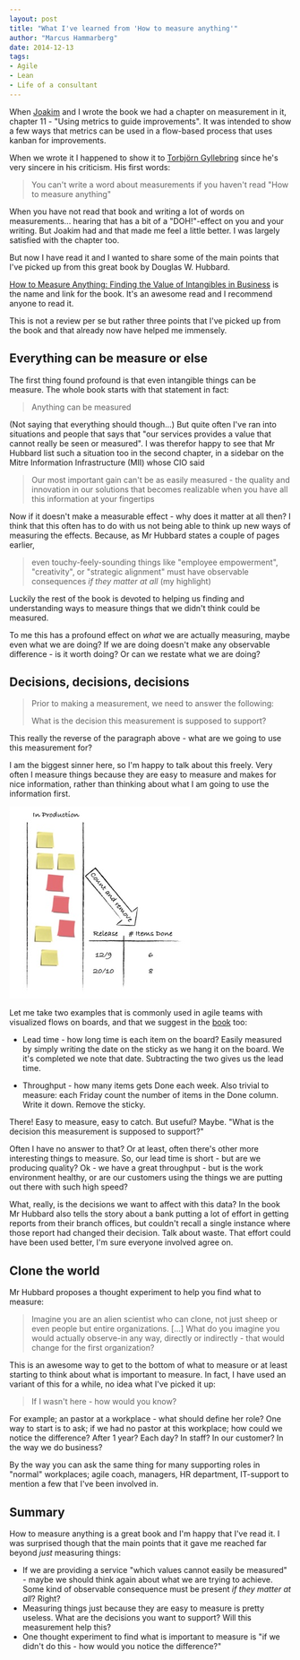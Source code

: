 ```yaml
---
layout: post
title: "What I've learned from 'How to measure anything'"
author: "Marcus Hammarberg"
date: 2014-12-13
tags:
- Agile
- Lean
- Life of a consultant
---
```


When [Joakim](http://joakimsunden.com) and I wrote the book we had a chapter on measurement in it, chapter 11 - "Using metrics to guide improvements". It was intended to show a few ways that metrics can be used in a flow-based process that uses kanban for improvements.

When we wrote it I happened to show it to [Torbjörn Gyllebring](https://twitter.com/drunkcod) since he's very sincere in his criticism. His first words:

> You can't write a word about measurements if you haven't read "How to measure anything"

When you have not read that book and writing a lot of words on measurements... hearing that has a bit of a "DOH!"-effect on you and your writing. But Joakim had and that made me feel a little better. I was largely satisfied with the chapter too.

But now I have read it and I wanted to share some of the main points that I've picked up from this great book by Douglas W. Hubbard.

[How to Measure Anything: Finding the Value of Intangibles in Business](http://www.amazon.com/How-Measure-Anything-Intangibles-Business/dp/0470539399) is the name and link for the book. It's an awesome read and I recommend anyone to read it.

This is not a review per se but rather three points that I've picked up from the book and that already now have helped me immensely.

## Everything can be measure or else

The first thing found profound is that even intangible things can be measure. The whole book starts with that statement in fact:

> Anything can be measured

(Not saying that everything should though...)
But quite often I've ran into situations and people that says that "our services provides a value that cannot really be seen or measured". I was therefor happy to see that Mr Hubbard list such a situation too in the second chapter, in a sidebar on the Mitre Information Infrastructure (MII) whose CIO said

> Our most important gain can't be as easily measured - the quality and innovation in our solutions that becomes realizable when you have all this information at your fingertips

Now if it doesn't make a measurable effect - why does it matter at all then? I think that this often has to do with us not being able to think up new ways of measuring the effects. Because, as Mr Hubbard states a couple of pages earlier,

> even touchy-feely-sounding things like "employee empowerment", "creativity", or "strategic alignment" must have observable consequences _if they matter at all_ (my highlight)

Luckily the rest of the book is devoted to helping us finding and understanding ways to measure things that we didn't think could be measured.

To me this has a profound effect on _what_ we are actually measuring, maybe even what we are doing? If we are doing doesn't make any observable difference - is it worth doing? Or can we restate what we are doing?

## Decisions, decisions, decisions

> Prior to making a measurement, we need to answer the following:
>
> What is the decision this measurement is supposed to support?

This really the reverse of the paragraph above - what are we going to use this measurement for?

I am the biggest sinner here, so I'm happy to talk about this freely. Very often I measure things because they are easy to measure and makes for nice information, rather than thinking about what I am going to use the information first.

![Throughput visualization](/img/throughput.jpg)

Let me take two examples that is commonly used in agile teams with visualized flows on boards, and that we suggest in the [book](http://bit.ly/theKanbanBook) too:

- Lead time - how long time is each item on the board? Easily measured by simply writing the date on the sticky as we hang it on the board. We it's completed we note that date. Subtracting the two gives us the lead time.

- Throughput - how many items gets Done each week. Also trivial to measure: each Friday count the number of items in the Done column. Write it down. Remove the sticky.

There! Easy to measure, easy to catch. But useful? Maybe. "What is the decision this measurement is supposed to support?"

Often I have no answer to that? Or at least, often there's other more interesting things to measure. So, our lead time is short - but are we producing quality? Ok - we have a great throughput - but is the work environment healthy, or are our customers using the things we are putting out there with such high speed?

What, really, is the decisions we want to affect with this data? In the book Mr Hubbard also tells the story about a bank putting a lot of effort in getting reports from their branch offices, but couldn't recall a single instance where those report had changed their decision.
Talk about waste. That effort could have been used better, I'm sure everyone involved agree on.

## Clone the world

Mr Hubbard proposes a thought experiment to help you find what to measure:

> Imagine you are an alien scientist who can clone, not just sheep or even people but entire organizations. [...] What do you imagine you would actually observe-in any way, directly or indirectly - that would change for the first organization?

This is an awesome way to get to the bottom of what to measure or at least starting to think about what is important to measure. In fact, I have used an variant of this for a while, no idea what I've picked it up:

> If I wasn't here - how would you know?

For example; an pastor at a workplace - what should define her role? One way to start is to ask; if we had no pastor at this workplace; how could we notice the difference? After 1 year? Each day? In staff? In our customer? In the way we do business?

By the way you can ask the same thing for many supporting roles in "normal" workplaces; agile coach, managers, HR department, IT-support to mention a few that I've been involved in.

## Summary

How to measure anything is a great book and I'm happy that I've read it. I was surprised though that the main points that it gave me reached far beyond _just_ measuring things:

- If we are providing a service "which values cannot easily be measured" - maybe we should think again about what we are trying to achieve. Some kind of observable consequence must be present _if they matter at all_? Right?
- Measuring things just because they are easy to measure is pretty useless. What are the decisions you want to support? Will this measurement help this?
- One thought experiment to find what is important to measure is "if we didn't do this - how would you notice the difference?"
